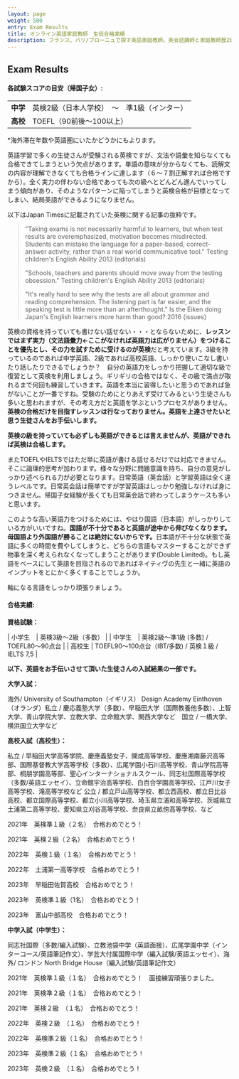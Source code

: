 ```yaml
---
layout: page
weight: 500
entry: Exam Results
title: オンライン英語家庭教師　生徒合格実績
description: フランス、パリ/ブローニュで探す英語家庭教師。英会話講師と家庭教師歴20年以上。英検1級、仏検1級、国家英語通訳ガイド資格など保持。各生徒さんのレベルに合わせて丁寧に英語を教えます。
---
```


## Exam Results

<h4>各試験スコアの目安（帰国子女）:</h4>
<table>
<tr>
<td nowrap><strong>中学</strong></td>
<td>英検2級（日本人学校）　～　準1級（インター）</td>
</tr>
<tr>
<td><strong>高校</strong></td>
<td>TOEFL（90前後〜100以上）</td>
</tr>
</table>

\*海外滞在年数や英語圏にいたかどうかにもよります。

英語学習で多くの生徒さんが受験される英検ですが、文法や語彙を知らなくても合格できてしまうという欠点があります。単語の意味が分からなくても、読解文の内容が理解できなくても合格ラインに達します（６〜７割正解すれば合格ですから）。全く実力の伴わない合格であっても次の級へとどんどん進んでいってしまう傾向があり、そのようなパターンに陥ってしまうと英検合格が目標となってしまい、結局英語ができるようになりません。

以下はJapan Timesに記載されていた英検に関する記事の抜粋です。

> "Taking exams is not necessarily harmful to learners, but when test results are overemphasized, motivation becomes misdirected. Students can mistake the language for a paper-based, correct-answer activity, rather than a real world communicative tool." Testing children's English Ability 2013 (editorials)
> 
> "Schools, teachers and parents should move away from the testing obsession." Testing children's English Ability 2013 (editorials)
> 
> "It's really hard to see why the tests are all about grammar and reading comprehension. The listening part is far easier, and the speaking test is little more than an afterthought." Is the Eiken doing Japan's English learners more harm than good? 2016 (issues)

英検の資格を持っていても書けない話せない・・・とならないために、<strong>レッスンではまず実力（文法語彙力←ここがなければ英語力は広がりません）をつけることを優先とし、その力を試すために受けるのが英検</strong>だと考えています。3級を持っているのであれば中学英語、2級であれば高校英語、しっかり使いこなし書いたり話したりできるでしょうか？　自分の英語力をしっかり把握して適切な級で復習として英検を利用しましょう。ギリギリの合格ではなく、その級で満点が取れるまで何回も練習していきます。英語を本当に習得したいと思うのであれば急がないことが一番ですね。受験のためにとりあえず受けてみるという生徒さんも多いと思われますが、その考え方だと英語を学ぶというプロセスがありません。**英検の合格だけを目指すレッスンは行なっておりません。英語を上達させたいと思う生徒さんをお手伝いします。**

**英検の級を持っていても必ずしも英語ができるとは言えませんが、英語ができれば英検は合格します。**

またTOEFLやIELTSではただ単に英語が書ける話せるだけでは対応できません。そこに論理的思考が加わります。様々な分野に問題意識を持ち、自分の意見がしっかり述べられる力が必要となります。日常英語（英会話）と学習英語は全く違うレベルです。日常英会話は簡単ですが学習英語はしっかり勉強しなければ身につきません。帰国子女経験が長くても日常英会話で終わってしまうケースも多いと思います。

このような高い英語力をつけるためには、やはり国語（日本語）がしっかりしている方がいいですね。<strong>国語が不十分であると英語が途中から伸びなくなります。母国語より外国語が勝ることは絶対にないからです。</strong>日本語が不十分な状態で英語に多くの時間を費やしてしまうと、どちらの言語もマスターすることができず物事を深く考えられなくなってしまうことがあります(Double Limited)。もし英語をベースにして英語を目指されるのであればネイティヴの先生と一緒に英語のインプットをとにかく多くすることでしょうか。

軸になる言語をしっかり頑張りましょう。

<h4>合格実績:</h4>

<strong>資格試験：</strong>

| 小学生　| 英検3級〜2級（多数） |
| 中学生　| 英検2級〜準1級 (多数) / TOEFL80〜90点台 |
| 高校生 | TOEFL90〜100点台（IBT/多数) / 英検１級 / IELTS 7,5 |

**以下、英語をお手伝いさせて頂いた生徒さんの入試結果の一部です。** 

<strong>大学入試：</strong>

海外/ University of Southampton（イギリス） Design Academy Einthoven（オランダ）私立 / 慶応義塾大学（多数）、早稲田大学（国際教養他多数）、上智大学、青山学院大学、立教大学、立命館大学、関西大学など　国立 / 一橋大学、横浜国立大学など

<strong>高校入試（高校生）：</strong>

私立 / 早稲田大学高等学院、慶應義塾女子、開成高等学校、慶應湘南藤沢高等部、国際基督教大学高等学校（多数）、広尾学園小石川高等学校、青山学院高等部、桐朋学園高等部、聖心インターナショナルスクール、同志社国際高等学校（多数/英語エッセイ）、立命館宇治高等学校、白百合学園高等学校、江戸川女子高等学校、滝高等学校など   公立 / 都立戸山高等学校、都立西高校、都立日比谷高校、都立国際高等学校、都立小川高等学校、埼玉県立浦和高等学校、茨城県立土浦第二高等学校、愛知県立刈谷高等学校、奈良県立畝傍高等学校、など

2021年　英検準１級（２名）　合格おめでとう！

2021年　英検２級（２名）　合格おめでとう！

2022年　英検１級（１名）　合格おめでとう！

2022年　土浦第一高等学校　合格おめでとう！

2023年　早稲田佐賀高校　合格おめでとう！

2023年　英検準１級（1名）　合格おめでとう！

2023年　富山中部高校　合格おめでとう！

<strong>中学入試（中学生）：</strong>

同志社国際（多数/編入試験）、立教池袋中学（英語面接）、広尾学園中学（インターコース/英語筆記作文）、学芸大付属国際中学（編入試験/英語エッセイ）、海外/ ロンドン North Bridge House（編入試験/英語筆記作文） 

2021年　英検準１級（１名）　合格おめでとう！　面接練習頑張りました。

2021年　英検準２級（１名）　合格おめでとう！　

2021年　英検２級　（１名）　合格おめでとう！

2022年　英検２級　（１名）　合格おめでとう！

2022年　英検準２級（１名）　合格おめでとう！　

2023年　英検準２級（１名）　合格おめでとう！

2023年　英検２級　（１名）　合格おめでとう！
